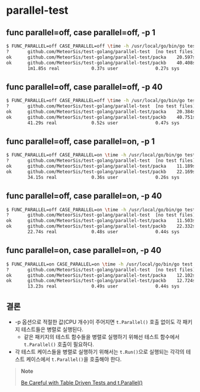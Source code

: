 # parallel-test

## func parallel=off, case parallel=off, -p 1

```bash
$ FUNC_PARALLEL=off CASE_PARALLEL=off \time -h /usr/local/go/bin/go test -p 1 -count 1 ./...
?       github.com/MeteorSis/test-golang/parallel-test  [no test files]
ok      github.com/MeteorSis/test-golang/parallel-test/packa    20.597s
ok      github.com/MeteorSis/test-golang/parallel-test/packb    40.408s
        1m1.85s real            0.37s user              0.27s sys
```

## func parallel=off, case parallel=off, -p 40

```bash
$ FUNC_PARALLEL=off CASE_PARALLEL=off \time -h /usr/local/go/bin/go test -p 40 -count 1 ./...
?       github.com/MeteorSis/test-golang/parallel-test  [no test files]
ok      github.com/MeteorSis/test-golang/parallel-test/packa    20.384s
ok      github.com/MeteorSis/test-golang/parallel-test/packb    40.751s
        41.29s real             0.52s user              0.47s sys
```

## func parallel=off, case parallel=on, -p 1

```bash
$ FUNC_PARALLEL=off CASE_PARALLEL=on \time -h /usr/local/go/bin/go test -p 1 -count 1 ./...
?       github.com/MeteorSis/test-golang/parallel-test  [no test files]
ok      github.com/MeteorSis/test-golang/parallel-test/packa    11.189s
ok      github.com/MeteorSis/test-golang/parallel-test/packb    22.169s
        34.15s real             0.36s user              0.26s sys
```

## func parallel=off, case parallel=on, -p 40

```bash
$ FUNC_PARALLEL=off CASE_PARALLEL=on \time -h /usr/local/go/bin/go test -p 40 -count 1 ./...
?       github.com/MeteorSis/test-golang/parallel-test  [no test files]
ok      github.com/MeteorSis/test-golang/parallel-test/packa    11.503s
ok      github.com/MeteorSis/test-golang/parallel-test/packb    22.332s
        22.74s real             0.48s user              0.44s sys
```

## func parallel=on, case parallel=on, -p 40

```bash
$ FUNC_PARALLEL=on CASE_PARALLEL=on \time -h /usr/local/go/bin/go test -p 40 -count 1 ./...
?       github.com/MeteorSis/test-golang/parallel-test  [no test files]
ok      github.com/MeteorSis/test-golang/parallel-test/packa    12.102s
ok      github.com/MeteorSis/test-golang/parallel-test/packb    12.724s
        13.23s real             0.49s user              0.44s sys
```

## 결론

- -p 옵션으로 적절한 값(CPU 개수)이 주어지면 `t.Parallel()` 호출 없이도 각 패키지 테스트들은 병렬로 실행된다.
  - 같은 패키지의 테스트 함수들을 병렬로 실행하기 위해선 테스트 함수에서 `t.Parallel()` 호출이 필요하다.
- 각 테스트 케이스들을 병렬로 실행하기 위해서는 `t.Run()`으로 실행되는 각각의 테스트 케이스에서 `t.Parallel()`을 호출해야 한다.

> **Note**
>
> [Be Careful with Table Driven Tests and t.Parallel()](https://gist.github.com/posener/92a55c4cd441fc5e5e85f27bca008721)
